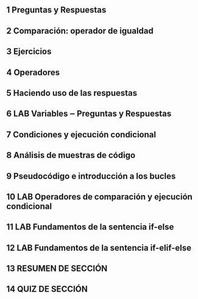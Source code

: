 ## 1 Preguntas y Respuestas


## 2 Comparación: operador de igualdad


## 3 Ejercicios


## 4 Operadores


## 5 Haciendo uso de las respuestas


## 6 LAB Variables ‒ Preguntas y Respuestas


## 7 Condiciones y ejecución condicional


## 8 Análisis de muestras de código


## 9 Pseudocódigo e introducción a los bucles


## 10 LAB Operadores de comparación y ejecución condicional


## 11 LAB Fundamentos de la sentencia if-else


## 12 LAB Fundamentos de la sentencia if-elif-else


## 13 RESUMEN DE SECCIÓN


## 14 QUIZ DE SECCIÓN

